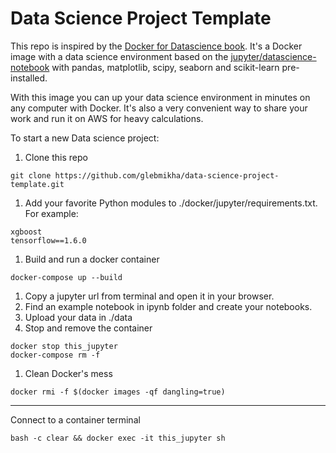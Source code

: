 # Data Science Project Template

This repo is inspired by the [Docker for Datascience book](https://www.amazon.com/Docker-Data-Science-Extensible-Infrastructure/dp/1484230116). It's a Docker image with a data science environment based on the [jupyter/datascience-notebook](https://hub.docker.com/r/jupyter/datascience-notebook/) with pandas, matplotlib, scipy, seaborn and scikit-learn pre-installed.

With this image you can up your data science environment in minutes on any computer with Docker. It's also a very convenient way to share your work and run it on AWS for heavy calculations.

To start a new Data science project:

1. Clone this repo
  ```
  git clone https://github.com/glebmikha/data-science-project-template.git
  ```
1. Add your favorite Python modules to ./docker/jupyter/requirements.txt. For example:
```
xgboost
tensorflow==1.6.0
```

1. Build and run a docker container
  ```
  docker-compose up --build
  ```
1. Copy a jupyter url from terminal and open it in your browser.
1. Find an example notebook in ipynb folder and create your notebooks.
1. Upload your data in ./data
1. Stop and remove the container
  ```
  docker stop this_jupyter
  docker-compose rm -f
  ```
1. Clean Docker's mess
  ```
  docker rmi -f $(docker images -qf dangling=true)
  ```
---
Connect to a container terminal
  ```
  bash -c clear && docker exec -it this_jupyter sh
  ```
